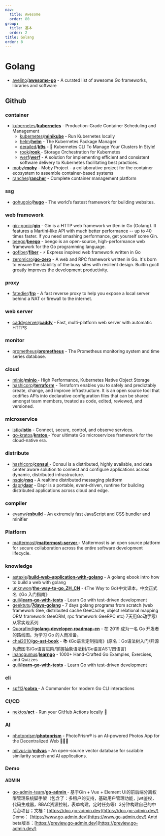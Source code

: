 ```yaml
---
nav:
  title: Awesome
  order: 80
group:
  title: 基本
  order: 2
title: Golang
order: 8
---
```


# Golang

- [avelino](https://github.com/avelino)/**[awesome-go](https://github.com/avelino/awesome-go)** - A curated list of awesome Go frameworks, libraries and software

## Github

### container

- [kubernetes](https://github.com/kubernetes?type=source)/**[kubernetes](https://github.com/kubernetes/kubernetes)** - Production-Grade Container Scheduling and Management
  - [kubernetes](https://github.com/kubernetes?type=source)/**[minikube](https://github.com/kubernetes/minikube)** - Run Kubernetes locally
  - [helm](https://github.com/helm?type=source)/**[helm](https://github.com/helm/helm)** - The Kubernetes Package Manager
  - [derailed](https://github.com/derailed)/**[k9s](https://github.com/derailed/k9s)** - 🐶 Kubernetes CLI To Manage Your Clusters In Style!
  - [rook](https://github.com/rook?type=source)/**[rook ](https://github.com/rook/rook)**- Storage Orchestration for Kubernetes
  - [werf](https://github.com/werf?type=source)/**[werf](https://github.com/werf/werf)** - A solution for implementing efficient and consistent software delivery to Kubernetes facilitating best practices.
- [moby](https://github.com/moby?type=source)/**[moby](https://github.com/moby/moby)** - Moby Project - a collaborative project for the container ecosystem to assemble container-based systems
- [rancher](https://github.com/rancher?type=source)/**[rancher](https://github.com/rancher/rancher)** - Complete container management platform

### ssg

- [gohugoio](https://github.com/gohugoio?type=source)/**[hugo](https://github.com/gohugoio/hugo)** - The world’s fastest framework for building websites.

### web framework

- [gin-gonic](https://github.com/gin-gonic?type=source)/**[gin](https://github.com/gin-gonic/gin)** - Gin is a HTTP web framework written in Go (Golang). It features a Martini-like API with much better performance -- up to 40 times faster. If you need smashing performance, get yourself some Gin.
- [beego](https://github.com/beego?type=source)/**[beego](https://github.com/beego/beego)** - beego is an open-source, high-performance web framework for the Go programming language.
- [gofiber](https://github.com/gofiber?type=source)/**[fiber](https://github.com/gofiber/fiber)** - ⚡️ Express inspired web framework written in Go
- [zeromicro](https://github.com/zeromicro?type=source)/**[go-zero](https://github.com/zeromicro/go-zero)** - A web and RPC framework written in Go. It's born to ensure the stability of the busy sites with resilient design. Builtin goctl greatly improves the development productivity.

### proxy

- [fatedier](https://github.com/fatedier)/**[frp](https://github.com/fatedier/frp)** - A fast reverse proxy to help you expose a local server behind a NAT or firewall to the internet.

### web server

- [caddyserver](https://github.com/caddyserver?type=source)/**[caddy](https://github.com/caddyserver/caddy)** - Fast, multi-platform web server with automatic HTTPS

### monitor

- [prometheus](https://github.com/prometheus?type=source)/**[prometheus](https://github.com/prometheus/prometheus)** - The Prometheus monitoring system and time series database.

### cloud

- [minio](https://github.com/minio?type=source)/**[minio ](https://github.com/minio/minio)**- High Performance, Kubernetes Native Object Storage
- [hashicorp](https://github.com/hashicorp?type=source)/**[terraform](https://github.com/hashicorp/terraform)** - Terraform enables you to safely and predictably create, change, and improve infrastructure. It is an open source tool that codifies APIs into declarative configuration files that can be shared amongst team members, treated as code, edited, reviewed, and versioned.

### microservice

- [istio](https://github.com/istio?type=source)/**[istio](https://github.com/istio/istio)** - Connect, secure, control, and observe services.
- [go-kratos](https://github.com/go-kratos?type=source)/**[kratos ](https://github.com/go-kratos/kratos)**- Your ultimate Go microservices framework for the cloud-native era.

### distribute

- [hashicorp](https://github.com/hashicorp?type=source)/**[consul ](https://github.com/hashicorp/consul)**- Consul is a distributed, highly available, and data center aware solution to connect and configure applications across dynamic, distributed infrastructure.
- [nsqio](https://github.com/nsqio?type=source)/**[nsq](https://github.com/nsqio/nsq)** - A realtime distributed messaging platform
- [dapr](https://github.com/dapr?type=source)/**[dapr](https://github.com/dapr/dapr)** - Dapr is a portable, event-driven, runtime for building distributed applications across cloud and edge.

### compiler

- [evanw](https://github.com/evanw)/**[esbuild](https://github.com/evanw/esbuild)** - An extremely fast JavaScript and CSS bundler and minifier

### Platform

- [mattermost](https://github.com/mattermost?type=source)/**[mattermost-server ](https://github.com/mattermost/mattermost-server)**- Mattermost is an open source platform for secure collaboration across the entire software development lifecycle.

### knowledge

- [astaxie](https://github.com/astaxie)/**[build-web-application-with-golang](https://github.com/astaxie/build-web-application-with-golang)** - A golang ebook intro how to build a web with golang
- [unknwon](https://github.com/unknwon)/**[the-way-to-go_ZH_CN](https://github.com/unknwon/the-way-to-go_ZH_CN)** - 《The Way to Go》中文译本，中文正式名《Go 入门指南》
- [quii](https://github.com/quii)/**[learn-go-with-tests](https://github.com/quii/learn-go-with-tests)** - Learn Go with test-driven development
- [geektutu](https://github.com/geektutu)/**[7days-golang](https://github.com/geektutu/7days-golang)** - 7 days golang programs from scratch (web framework Gee, distributed cache GeeCache, object relational mapping ORM framework GeeORM, rpc framework GeeRPC etc) 7天用Go动手写/从零实现系列
- [Quorafind](https://github.com/Quorafind)/**[golang-developer-roadmap-cn](https://github.com/Quorafind/golang-developer-roadmap-cn)** - 在 2019 成为一名 Go 开发者的路线图。为学习 Go 的人而准备。
- [chai2010](https://github.com/chai2010)/**[go-ast-book](https://github.com/chai2010/go-ast-book)** - 📚 《Go语言定制指南》(原名：Go语法树入门/开源免费图书/Go语言进阶/掌握抽象语法树/Go语言AST/凹语言)
- [inancgumus](https://github.com/inancgumus)/**[learngo](https://github.com/inancgumus/learngo)** - 1000+ Hand-Crafted Go Examples, Exercises, and Quizzes
- [quii](https://github.com/quii)/**[learn-go-with-tests](https://github.com/quii/learn-go-with-tests)** - Learn Go with test-driven development

### cli

- [spf13](https://github.com/spf13)/**[cobra ](https://github.com/spf13/cobra)**- A Commander for modern Go CLI interactions

### CI/CD

- [nektos](https://github.com/nektos?type=source)/**[act](https://github.com/nektos/act)** - Run your GitHub Actions locally 🚀

### AI

- [photoprism](https://github.com/photoprism?type=source)/**[photoprism](https://github.com/photoprism/photoprism)** - PhotoPrism® is an AI-powered Photos App for the Decentralized Web 🌈💎✨

- [milvus-io](https://github.com/milvus-io?type=source)/**[milvus](https://github.com/milvus-io/milvus)** - An open-source vector database for scalable similarity search and AI applications.

### Demo

#### ADMIN

- [go-admin-team](https://github.com/go-admin-team?type=source)/**[go-admin ](https://github.com/go-admin-team/go-admin)**- 基于Gin + Vue + Element UI的前后端分离权限管理系统脚手架（包含了：多租户的支持，基础用户管理功能，jwt鉴权，代码生成器，RBAC资源控制，表单构建，定时任务等）3分钟构建自己的中后台项目；文档：[https://doc.go-admin.dev](https://doc.go-admin.dev/) Demo： [https://www.go-admin.dev](https://www.go-admin.dev/) Antd beta版本：[https://preview.go-admin.dev](https://preview.go-admin.dev/)